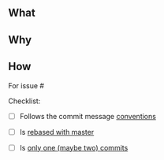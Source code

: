 <!--

Thanks for your contribution!

Unless this is a really small and insignificant change,
please make sure that we've discussed it first in
the issues.

-->

## What

<!-- explain what is being done here -->

## Why

<!-- explain why it's necessary -->

## How

<!-- explain how you did it -->

For issue # <!-- put your issue number here -->

Checklist:

* [ ] Follows the commit message [conventions](https://github.com/stevemao/conventional-changelog-angular/blob/master/convention.md)
* [ ] Is [rebased with master](https://egghead.io/lessons/javascript-how-to-rebase-a-git-pull-request-branch?series=how-to-contribute-to-an-open-source-project-on-github)
* [ ] Is [only one (maybe two) commits](https://egghead.io/lessons/javascript-how-to-squash-multiple-git-commits)


